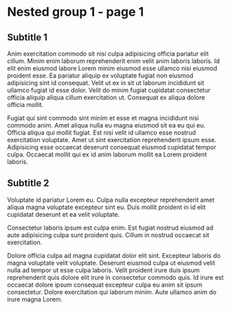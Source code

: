 # Nested group 1 - page 1

## Subtitle 1

Anim exercitation commodo sit nisi culpa adipisicing officia pariatur elit cillum. Minim enim laborum reprehenderit enim velit anim laboris laboris. Id elit enim eiusmod labore Lorem minim eiusmod esse ullamco nisi eiusmod proident esse. Ea pariatur aliquip ex voluptate fugiat non eiusmod adipisicing sint id consequat. Velit ut ex in sit ut laborum incididunt sit ullamco fugiat id esse dolor. Velit do minim fugiat cupidatat consectetur officia aliquip aliqua cillum exercitation ut. Consequat ex aliqua dolore officia mollit.

Fugiat qui sint commodo sint minim et esse et magna incididunt nisi commodo anim. Amet aliqua nulla eu magna eiusmod sit ea eu qui eu. Officia aliqua qui mollit fugiat. Est nisi velit id ullamco esse nostrud exercitation voluptate. Amet ut sint exercitation reprehenderit ipsum esse. Adipisicing esse occaecat deserunt consequat eiusmod cupidatat tempor culpa. Occaecat mollit qui ex id anim laborum mollit ea Lorem proident laboris.

## Subtitle 2

Voluptate id pariatur Lorem eu. Culpa nulla excepteur reprehenderit amet aliqua magna voluptate excepteur sint eu. Duis mollit proident in id elit cupidatat deserunt et ea velit voluptate.

Consectetur laboris ipsum est culpa enim. Est fugiat nostrud eiusmod ad aute adipisicing culpa sunt proident quis. Cillum in nostrud occaecat sit exercitation.

Dolore officia culpa ad magna cupidatat dolor elit sint. Excepteur laboris do magna voluptate velit voluptate. Deserunt eiusmod culpa ut eiusmod velit nulla ad tempor ut esse culpa laboris. Velit proident irure duis ipsum reprehenderit quis dolore elit irure in consectetur commodo quis. Id irure est occaecat dolore ipsum consequat excepteur culpa eu anim sit ipsum consectetur. Dolore exercitation qui laborum minim. Aute ullamco anim do irure magna Lorem.

